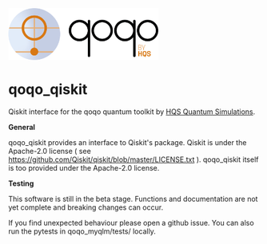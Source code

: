 <img src="../qoqo_Logo_vertical_color.png" alt="qoqo logo" width="300" />

# qoqo_qiskit


Qiskit interface for the qoqo quantum toolkit by [HQS Quantum Simulations](https://quantumsimulations.de).

__General__

qoqo_qiskit provides an interface to Qiskit's package.
Qiskit is under the Apache-2.0 license ( see https://github.com/Qiskit/qiskit/blob/master/LICENSE.txt ). qoqo_qiskit itself is too provided under the Apache-2.0 license.

__Testing__

This software is still in the beta stage. Functions and documentation are not yet complete and breaking changes can occur.

If you find unexpected behaviour please open a github issue. You can also run the pytests in qoqo_myqlm/tests/ locally.